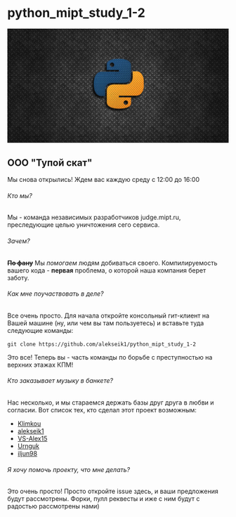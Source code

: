 # python_mipt_study_1-2
![alt text](https://raw.githubusercontent.com/VS-Alex15/ITseminars/master/.idea/Ya3RC2m-LVA.jpg)
## ООО "Тупой скат"
Мы снова открылись! Ждем вас каждую среду с 12:00 до 16:00
###### Кто мы?
Мы - команда независимых разработчиков judge.mipt.ru, преследующие целью уничтожения сего сервиса.
###### Зачем?
~~**По фану**~~ Мы *помогаем* людям добиваться своего. Компилируемость вашего кода - **первая** проблема, о которой наша компания берет заботу.
###### Как мне поучаствовать в деле?
Все очень просто. Для начала откройте консольный гит-клиент на Вашей машине (ну, или чем вы там пользуетесь) и вставьте туда следующие команды:
``` 
git clone https://github.com/alekseik1/python_mipt_study_1-2 
```
Это все! Теперь вы - часть команды по борьбе с преступностью на верхних этажах КПМ!
###### Кто заказывает музыку в банкете?
Нас несколько, и мы стараемся держать базы друг друга в любви и согласии. Вот список тех, кто сделал этот проект возможным:
- [Klimkou](http://github.com/Klimkou)
- [alekseik1](http://github.com/alekseik1)
- [VS-Alex15](http://github.com/VS-Alex15)
- [Urnguk](http://github.com/Urnguk)
- [iljun98](http://github.com/iljun98)

###### Я хочу помочь проекту, что мне делать?
Это очень просто! Просто откройте issue здесь, и ваши предложения будут рассмотрены. Форки, пулл реквесты и иже с ним будут с радостью рассмотрены нами)
